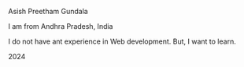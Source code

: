 <!DOCTYPE html>
<html lang="en">
<head>
  <meta charset="UTF-8">
  <meta name="viewport" content="width=device-width, initial-scale=1.0">
  <link rel="stylesheet" href="styles.css">
  <title>My Information</title>
</head>
<body>
  <div class="image-container">
    <p>Asish Preetham Gundala</p>
    <p>I am from Andhra Pradesh, India</p>
    <p>I do not have ant experience in Web development. But, I want to learn. </p>
    <p>2024 </p>
  </div>
</body>
</html>